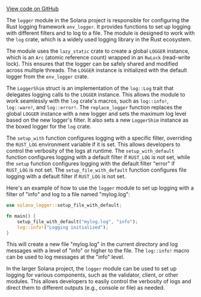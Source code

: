 [View code on GitHub](https://github.com/solana-labs/solana/tree/master/na/logger)

The `logger` module in the Solana project is responsible for configuring the Rust logging framework `env_logger`. It provides functions to set up logging with different filters and to log to a file. The module is designed to work with the `log` crate, which is a widely used logging library in the Rust ecosystem.

The module uses the `lazy_static` crate to create a global `LOGGER` instance, which is an `Arc` (atomic reference count) wrapped in an `RwLock` (read-write lock). This ensures that the logger can be safely shared and modified across multiple threads. The `LOGGER` instance is initialized with the default logger from the `env_logger` crate.

The `LoggerShim` struct is an implementation of the `log::Log` trait that delegates logging calls to the `LOGGER` instance. This allows the module to work seamlessly with the `log` crate's macros, such as `log::info!`, `log::warn!`, and `log::error!`. The `replace_logger` function replaces the global `LOGGER` instance with a new logger and sets the maximum log level based on the new logger's filter. It also sets a new `LoggerShim` instance as the boxed logger for the `log` crate.

The `setup_with` function configures logging with a specific filter, overriding the `RUST_LOG` environment variable if it is set. This allows developers to control the verbosity of the logs at runtime. The `setup_with_default` function configures logging with a default filter if `RUST_LOG` is not set, while the `setup` function configures logging with the default filter "error" if `RUST_LOG` is not set. The `setup_file_with_default` function configures file logging with a default filter if `RUST_LOG` is not set.

Here's an example of how to use the `logger` module to set up logging with a filter of "info" and log to a file named "mylog.log":

```rust
use solana_logger::setup_file_with_default;

fn main() {
    setup_file_with_default("mylog.log", "info");
    log::info!("Logging initialized");
}
```

This will create a new file "mylog.log" in the current directory and log messages with a level of "info" or higher to the file. The `log::info!` macro can be used to log messages at the "info" level.

In the larger Solana project, the `logger` module can be used to set up logging for various components, such as the validator, client, or other modules. This allows developers to easily control the verbosity of logs and direct them to different outputs (e.g., console or file) as needed.
